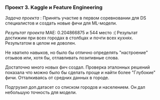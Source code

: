 ### Проект 3. Kaggle и Feature Engineering
*Задача проекта* : Принять участие в первом соревновании для DS специалистов и создать новые фичи для ML-модели.

*Результат проекта* 
MAE: 0.204866875 и 544 место :( Результат достижим при всех городах в столбцах и почти всех кухнях. Результатом в целом не доволен.

Не хватило навыков, но было бы отлично определять "настроение" отзывов или, хотя бы, отлавливать позитивные слова.

Достаточно много новых фич создал. Проверка эталонных решений показала что можно было бы сделать проще и найти более "Глубокие" фичи. Отталкиваясь от средних данных в городе.

Подгрузил доп.датасет со списком городов и населением. Он дал небольшую точность для модели.